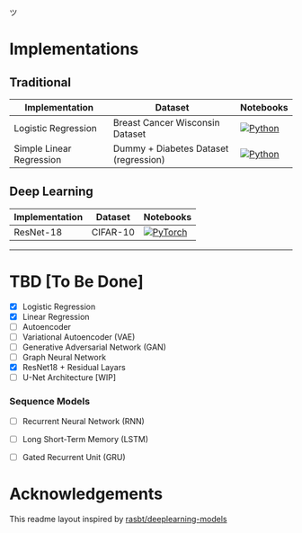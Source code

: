 ツ

# Implementations

## Traditional
|Implementation | Dataset | Notebooks |
| --- | --- | --- | 
| Logistic Regression | Breast Cancer Wisconsin Dataset | [![Python](https://img.shields.io/badge/python-3670A0?style=for-the-badge&logo=python&logoColor=ffdd54)](LogisticRegression/eval.ipynb) |
| Simple Linear Regression | Dummy + Diabetes Dataset (regression) | [![Python](https://img.shields.io/badge/python-3670A0?style=for-the-badge&logo=python&logoColor=ffdd54)](LinearRegression/eval.ipynb) |

## Deep Learning
|Implementation | Dataset | Notebooks |
| --- | --- | --- | 
| ResNet-18 | CIFAR-10 | [![PyTorch](https://img.shields.io/badge/PyTorch-%23EE4C2C.svg?style=for-the-badge&logo=PyTorch&logoColor=white)](ResNet/train_resnet18.ipynb) |

---

# TBD [To Be Done]
- [x] Logistic Regression
- [x] Linear Regression
- [ ] Autoencoder
- [ ] Variational Autoencoder (VAE)
- [ ] Generative Adversarial Network (GAN)
- [ ] Graph Neural Network
- [x] ResNet18 + Residual Layars
- [ ] U-Net Architecture [WIP]

### Sequence Models
- [ ] Recurrent Neural Network (RNN)
- [ ] Long Short-Term Memory (LSTM)
- [ ] Gated Recurrent Unit (GRU)


# Acknowledgements
This readme layout inspired by [rasbt/deeplearning-models](https://github.com/rasbt/deeplearning-models)
